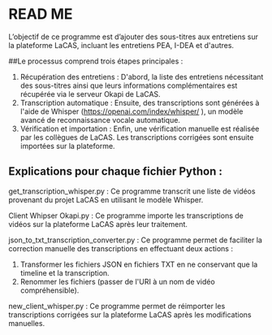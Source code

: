 # READ ME
L’objectif de ce programme est d’ajouter des sous-titres aux entretiens sur la plateforme LaCAS, incluant les entretiens PEA, I-DEA et d'autres.

##Le processus comprend trois étapes principales :
1. Récupération des entretiens : D'abord, la liste des entretiens nécessitant des sous-titres ainsi que leurs informations complémentaires est récupérée via le serveur Okapi de LaCAS. 
2. Transcription automatique : Ensuite, des transcriptions sont générées à l'aide de Whisper (https://openai.com/index/whisper/ ), un modèle avancé de reconnaissance vocale automatique.
3. Vérification et importation : Enfin, une vérification manuelle est réalisée par les collègues de LaCAS. Les transcriptions corrigées sont ensuite importées sur la plateforme.

## Explications pour chaque fichier Python :
get_transcription_whisper.py : Ce programme transcrit une liste de vidéos provenant du projet LaCAS en utilisant le modèle Whisper.

Client Whipser Okapi.py : Ce programme importe les transcriptions de vidéos sur la plateforme LaCAS après leur traitement.

json_to_txt_transcription_converter.py : Ce programme permet de faciliter la correction manuelle des transcriptions en effectuant deux actions :
1) Transformer les fichiers JSON en fichiers TXT en ne conservant que la timeline et la transcription. 
2) Renommer les fichiers (passer de l'URI à un nom de vidéo compréhensible).

new_client_whisper.py : Ce programme permet de réimporter les transcriptions corrigées sur la plateforme LaCAS après les modifications manuelles.

